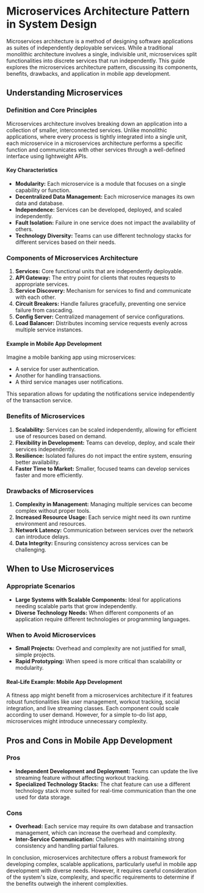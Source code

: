 # Microservices Architecture Pattern in System Design

Microservices architecture is a method of designing software applications as suites of independently deployable services. While a traditional monolithic architecture involves a single, indivisible unit, microservices split functionalities into discrete services that run independently. This guide explores the microservices architecture pattern, discussing its components, benefits, drawbacks, and application in mobile app development.

## Understanding Microservices

### Definition and Core Principles

Microservices architecture involves breaking down an application into a collection of smaller, interconnected services. Unlike monolithic applications, where every process is tightly integrated into a single unit, each microservice in a microservices architecture performs a specific function and communicates with other services through a well-defined interface using lightweight APIs.

#### Key Characteristics

- **Modularity:** Each microservice is a module that focuses on a single capability or function.
- **Decentralized Data Management:** Each microservice manages its own data and database.
- **Independence:** Services can be developed, deployed, and scaled independently.
- **Fault Isolation:** Failure in one service does not impact the availability of others.
- **Technology Diversity:** Teams can use different technology stacks for different services based on their needs.

### Components of Microservices Architecture

1. **Services:** Core functional units that are independently deployable.
2. **API Gateway:** The entry point for clients that routes requests to appropriate services.
3. **Service Discovery:** Mechanism for services to find and communicate with each other.
4. **Circuit Breakers:** Handle failures gracefully, preventing one service failure from cascading.
5. **Config Server:** Centralized management of service configurations.
6. **Load Balancer:** Distributes incoming service requests evenly across multiple service instances.

#### Example in Mobile App Development
Imagine a mobile banking app using microservices:
- A service for user authentication.
- Another for handling transactions.
- A third service manages user notifications.

This separation allows for updating the notifications service independently of the transaction service.

### Benefits of Microservices

1. **Scalability:** Services can be scaled independently, allowing for efficient use of resources based on demand.
2. **Flexibility in Development:** Teams can develop, deploy, and scale their services independently.
3. **Resilience:** Isolated failures do not impact the entire system, ensuring better availability.
4. **Faster Time to Market:** Smaller, focused teams can develop services faster and more efficiently.

### Drawbacks of Microservices

1. **Complexity in Management:** Managing multiple services can become complex without proper tools.
2. **Increased Resource Usage:** Each service might need its own runtime environment and resources.
3. **Network Latency:** Communication between services over the network can introduce delays.
4. **Data Integrity:** Ensuring consistency across services can be challenging.

## When to Use Microservices

### Appropriate Scenarios

- **Large Systems with Scalable Components:** Ideal for applications needing scalable parts that grow independently.
- **Diverse Technology Needs:** When different components of an application require different technologies or programming languages.

### When to Avoid Microservices

- **Small Projects:** Overhead and complexity are not justified for small, simple projects.
- **Rapid Prototyping:** When speed is more critical than scalability or modularity.

#### Real-Life Example: Mobile App Development

A fitness app might benefit from a microservices architecture if it features robust functionalities like user management, workout tracking, social integration, and live streaming classes. Each component could scale according to user demand. However, for a simple to-do list app, microservices might introduce unnecessary complexity.

## Pros and Cons in Mobile App Development

### Pros

- **Independent Development and Deployment:** Teams can update the live streaming feature without affecting workout tracking.
- **Specialized Technology Stacks:** The chat feature can use a different technology stack more suited for real-time communication than the one used for data storage.

### Cons

- **Overhead:** Each service may require its own database and transaction management, which can increase the overhead and complexity.
- **Inter-Service Communication:** Challenges with maintaining strong consistency and handling partial failures.

In conclusion, microservices architecture offers a robust framework for developing complex, scalable applications, particularly useful in mobile app development with diverse needs. However, it requires careful consideration of the system's size, complexity, and specific requirements to determine if the benefits outweigh the inherent complexities.

